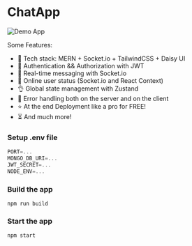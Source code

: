 # ChatApp
![Demo App](https://i.ibb.co/4Y6NpCj/Screenshot-2024-11-10-123329.png)

Some Features:

-   🌟 Tech stack: MERN + Socket.io + TailwindCSS + Daisy UI
-   🎃 Authentication && Authorization with JWT
-   👾 Real-time messaging with Socket.io
-   🚀 Online user status (Socket.io and React Context)
-   👌 Global state management with Zustand
-   🐞 Error handling both on the server and on the client
-   ⭐ At the end Deployment like a pro for FREE!
-   ⏳ And much more!

### Setup .env file

```js
PORT=...
MONGO_DB_URI=...
JWT_SECRET=...
NODE_ENV=...
```

### Build the app

```shell
npm run build
```

### Start the app

```shell
npm start
```
